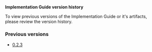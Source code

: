 <!-- This is an autogenerated file, you generally do not want to edit this file directly unless updating wording.
See publish_version.sh -->

**Implementation Guide version history**

To view previous versions of the Implementation Guide or it's artifacts, please review the version history.

### Previous versions

- [0.2.3](./branches/023)
 